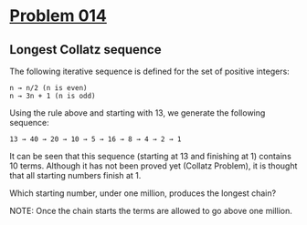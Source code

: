 # [Problem 014](https://projecteuler.net/problem=14)
## Longest Collatz sequence

The following iterative sequence is defined for the set of positive integers:

	n → n/2 (n is even)
	n → 3n + 1 (n is odd)

Using the rule above and starting with 13, we generate the following sequence:
	
	13 → 40 → 20 → 10 → 5 → 16 → 8 → 4 → 2 → 1

It can be seen that this sequence (starting at 13 and finishing at 1) contains 10 terms. Although it has not been proved yet (Collatz Problem), it is thought that all starting numbers finish at 1.

Which starting number, under one million, produces the longest chain?

NOTE: Once the chain starts the terms are allowed to go above one million.
